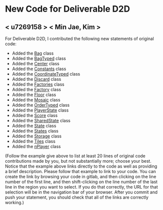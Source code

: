 # New Code for Deliverable D2D

## < u7269158 > < Min Jae, Kim >

For Deliverable D2D, I contributed the following new statements of original code:

- Added the [Bag](https://gitlab.cecs.anu.edu.au/u7269158/comp1110-ass2-tue12i/-/blob/master/src/comp1110/ass2/Bag.java) class
- Added the [BagTyped](https://gitlab.cecs.anu.edu.au/u7269158/comp1110-ass2-tue12i/-/blob/master/src/comp1110/ass2/BagTyped.java) class
- Added the [Center](https://gitlab.cecs.anu.edu.au/u7269158/comp1110-ass2-tue12i/-/blob/master/src/comp1110/ass2/Center.java) class
- Added the [Constants](https://gitlab.cecs.anu.edu.au/u7269158/comp1110-ass2-tue12i/-/blob/master/src/comp1110/ass2/Constants.java) class
- Added the [CoordinateTyped](https://gitlab.cecs.anu.edu.au/u7269158/comp1110-ass2-tue12i/-/blob/master/src/comp1110/ass2/CoordinateTyped.java) class
- Added the [Discard](https://gitlab.cecs.anu.edu.au/u7269158/comp1110-ass2-tue12i/-/blob/master/src/comp1110/ass2/Discard.java) class
- Added the [Factories](https://gitlab.cecs.anu.edu.au/u7269158/comp1110-ass2-tue12i/-/blob/master/src/comp1110/ass2/Factories.java) class
- Added the [Factory](https://gitlab.cecs.anu.edu.au/u7269158/comp1110-ass2-tue12i/-/blob/master/src/comp1110/ass2/Factory.java) class
- Added the [Floor](https://gitlab.cecs.anu.edu.au/u7269158/comp1110-ass2-tue12i/-/blob/master/src/comp1110/ass2/Floor.java) class
- Added the [Mosaic](https://gitlab.cecs.anu.edu.au/u7269158/comp1110-ass2-tue12i/-/blob/master/src/comp1110/ass2/Mosaic.java) class
- Added the [OrderTyped](https://gitlab.cecs.anu.edu.au/u7269158/comp1110-ass2-tue12i/-/blob/master/src/comp1110/ass2/OrderTyped.java) class
- Added the [PlayerState](https://gitlab.cecs.anu.edu.au/u7269158/comp1110-ass2-tue12i/-/blob/master/src/comp1110/ass2/PlayerState.java) class
- Added the [Score](https://gitlab.cecs.anu.edu.au/u7269158/comp1110-ass2-tue12i/-/blob/master/src/comp1110/ass2/Score.java) class
- Added the [SharedState](https://gitlab.cecs.anu.edu.au/u7269158/comp1110-ass2-tue12i/-/blob/master/src/comp1110/ass2/SharedState.java) class
- Added the [State](https://gitlab.cecs.anu.edu.au/u7269158/comp1110-ass2-tue12i/-/blob/master/src/comp1110/ass2/State.java) class
- Added the [States](https://gitlab.cecs.anu.edu.au/u7269158/comp1110-ass2-tue12i/-/blob/master/src/comp1110/ass2/States.java) class
- Added the [Storage](https://gitlab.cecs.anu.edu.au/u7269158/comp1110-ass2-tue12i/-/blob/master/src/comp1110/ass2/Storage.java) class
- Added the [Tiles](https://gitlab.cecs.anu.edu.au/u7269158/comp1110-ass2-tue12i/-/blob/master/src/comp1110/ass2/Tiles.java) class
- Added the [nPlayer](https://gitlab.cecs.anu.edu.au/u7269158/comp1110-ass2-tue12i/-/blob/master/src/comp1110/ass2/nPlayer.java) class

(Follow the example give above to list at least 20 lines of original code contributions made by you, but not substantially more; choose your best. Notice that the example above links directly to the code as well as providing a brief description.   Please follow that example to link to your code.  You can create the link by browsing your code in gitlab, and then clicking on the line number of the first line, and then shift-clicking on the line number of the last line in the region you want to select.  If you do that correctly, the URL for that selection will be in the navigation bar of your browser.  After you commit and push your statement, you should check that all of the links are correctly working.)